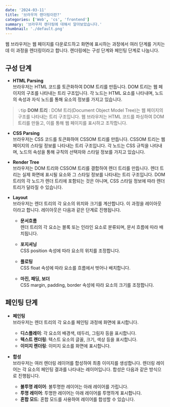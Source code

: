 ```yaml
---
date: '2024-03-11'
title: '브라우저 렌더링이란?'
categories: ['Web', 'cs', 'frontend']
summary: '브라우저 렌더링에 대해서 알아보았습니다.'
thumbnail: './default.png'
---
```


웹 브라우저는 웹 페이지를 다운로드하고 화면에 표시하는 과정에서 여러 단계를 거치는데 이 과정을 렌더링이라고 합니다. 렌더링에는 구성 단계와 페인팅 단계로 나눕니다.

## 구성 단계

- **HTML Parsing**<br>
브라우저는 HTML 코드를 토큰화하여 DOM 트리를 만듭니다. DOM 트리는 웹 페이지의 구조를 나타내는 트리 구조입니다. 각 노드는 HTML 요소를 나타내며, 노드의 속성과 자식 노드를 통해 요소의 정보를 가지고 있습니다.

> 💡tip **DOM 트리** : DOM 트리(Document Object Model Tree)는 웹 페이지의 구조를 나타내는 트리 구조입니다. 웹 브라우저는 HTML 코드를 파싱하여 DOM 트리를 만들고, 이를 통해 웹 페이지를 표시하고 조작합니다.

- **CSS Parsing**<br>
브라우저는 CSS 코드를 토큰화하여 CSSOM 트리를 만듭니다. CSSOM 트리는 웹 페이지의 스타일 정보를 나타내는 트리 구조입니다. 각 노드는 CSS 규칙을 나타내며, 노드의 속성을 통해 규칙의 선택자와 스타일 정보를 가지고 있습니다.

- **Render Tree**<br>
브라우저는 DOM 트리와 CSSOM 트리를 결합하여 렌더 트리를 만듭니다. 렌더 트리는 실제 화면에 표시될 요소와 그 스타일 정보를 나타내는 트리 구조입니다. DOM 트리의 각 노드가 렌더 트리에 포함되는 것은 아니며, CSS 스타일 정보에 따라 렌더 트리가 달라질 수 있습니다.

- **Layout**<br>
브라우저는 렌더 트리의 각 요소의 위치와 크기를 계산합니다. 이 과정을 레이아웃이라고 합니다. 레이아웃은 다음과 같은 단계로 진행됩니다.

    - **문서흐름**<br>
    렌더 트리의 각 요소는 블록 또는 인라인 요소로 분류되며, 문서 흐름에 따라 배치됩니다.

    - **포지셔닝**<br>
    CSS position 속성에 따라 요소의 위치를 조정합니다.

    - **플로팅**<br>
    CSS float 속성에 따라 요소를 흐름에서 벗어나 배치합니다.

    - **마진, 패딩, 보더**<br>
    CSS margin, padding, border 속성에 따라 요소의 크기를 조정합니다.


## 페인팅 단계

- **페인팅**<br>
브라우저는 렌더 트리의 각 요소를 페인팅 과정에 화면에 표시합니다.

    - **디스플레이**: 각 요소의 배경색, 테두리, 그림자 등을 표시합니다.
    - **텍스트 렌더링**: 텍스트 요소의 글꼴, 크기, 색상 등을 표시합니다.
    - **이미지 렌더링**: 이미지 요소를 화면에 표시합니다.

- **합성**<br>
브라우저는 여러 렌더링 레이어를 합성하여 최종 이미지를 생성합니다. 렌더링 레이어는 각 요소의 페인팅 결과를 나타내는 레이어입니다. 합성은 다음과 같은 방식으로 진행됩니다.

    - **불투명 레이어**: 불투명한 레이어는 아래 레이어를 가립니다.
    - **투명 레이어**: 투명한 레이어는 아래 레이어를 투명하게 표시합니다.
    - **혼합 모드**: 혼합 모드를 사용하여 레이어를 합성할 수 있습니다.